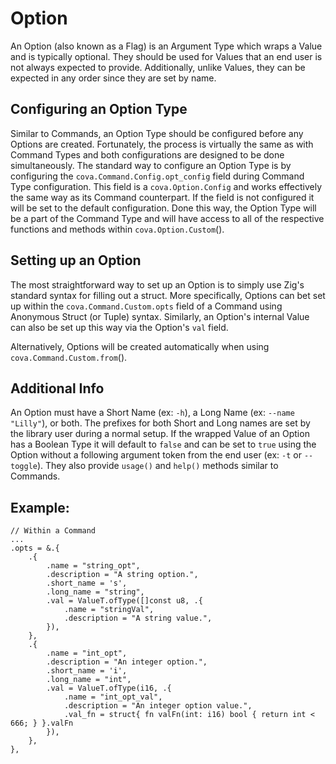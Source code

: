 # Option
An Option (also known as a Flag) is an Argument Type which wraps a Value and is typically optional. They should be used for Values that an end user is not always expected to provide. Additionally, unlike Values, they can be expected in any order since they are set by name.

## Configuring an Option Type
Similar to Commands, an Option Type should be configured before any Options are created. Fortunately, the process is virtually the same as with Command Types and both configurations are designed to be done simultaneously. The standard way to configure an Option Type is by configuring the `cova.Command.Config.opt_config` field during Command Type configuration. This field is a `cova.Option.Config` and works effectively the same way as its Command counterpart. If the field is not configured it will be set to the default configuration. Done this way, the Option Type will be a part of the Command Type and will have access to all of the respective functions and methods within `cova.Option.Custom`().

## Setting up an Option
The most straightforward way to set up an Option is to simply use Zig's standard syntax for filling out a struct. More specifically, Options can bet set up within the `cova.Command.Custom.opts` field of a Command using Anonymous Struct (or Tuple) syntax. Similarly, an Option's internal Value can also be set up this way via the Option's `val` field.

Alternatively, Options will be created automatically when using `cova.Command.Custom.from`().

## Additional Info
An Option must have a Short Name (ex: `-h`), a Long Name (ex: `--name "Lilly"`), or both. The prefixes for both Short and Long names are set by the library user during a normal setup. If the wrapped Value of an Option has a Boolean Type it will default to `false` and can be set to `true` using the Option without a following argument token from the end user (ex: `-t` or `--toggle`). They also provide `usage()` and `help()` methods similar to Commands.

## Example:
```zig
// Within a Command
...
.opts = &.{
    .{
        .name = "string_opt",
        .description = "A string option.",
        .short_name = 's',
        .long_name = "string",
        .val = ValueT.ofType([]const u8, .{
            .name = "stringVal",
            .description = "A string value.",
        }),
    },
    .{
        .name = "int_opt",
        .description = "An integer option.",
        .short_name = 'i',
        .long_name = "int",
        .val = ValueT.ofType(i16, .{
            .name = "int_opt_val",
            .description = "An integer option value.",
            .val_fn = struct{ fn valFn(int: i16) bool { return int < 666; } }.valFn
        }),
    },
},
```
